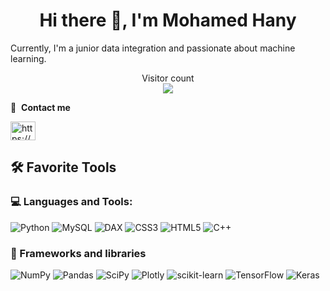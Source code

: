<h1 align="center">Hi there 👋, I'm Mohamed Hany</h1>

<p>Currently, I'm a junior data integration and passionate about machine learning.</p>

<p align="center"> 
  Visitor count<br>
  <img src="https://profile-counter.glitch.me/Hensh99/count.svg" />
</p>

🔗 &nbsp;**Contact me**
<p align="left">
<a href="https://www.linkedin.com/in/mohamed-hany-925969194/" target="blank"><img align="center" src="https://raw.githubusercontent.com/rahuldkjain/github-profile-readme-generator/master/src/images/icons/Social/linked-in-alt.svg" alt="https://www.linkedin.com/in/mohamed-hany-925969194/" height="30" width="40" /></a>  
</p>

## 🛠️ Favorite Tools

### 💻 Languages and Tools:

![Python](https://img.shields.io/badge/Python-3670A0?style=plastic&logo=python&logoColor=ffdd54) 
![MySQL](https://img.shields.io/badge/MySQL-%23ED8B00.svg?style=plastic&logo=mysql&logoColor=white) 
![DAX](https://img.shields.io/badge/DAX-%23323330.svg?style=plastic&logo=dax&logoColor=%23F7DF1E) 
![CSS3](https://img.shields.io/badge/CSS3-%231572B6.svg?style=plastic&logo=css3&logoColor=white) 
![HTML5](https://img.shields.io/badge/HTML5-%23E34F26.svg?style=plastic&logo=html5&logoColor=white) 
![C++](https://img.shields.io/badge/c++-%2300599C.svg?style=plastic&logo=c%2B%2B&logoColor=white)


### 🧰 Frameworks and libraries
![NumPy](https://img.shields.io/badge/numpy-%23013243.svg?style=plastic&logo=numpy&logoColor=white) 
![Pandas](https://img.shields.io/badge/pandas-%23150458.svg?style=plastic&logo=pandas&logoColor=white) 
![SciPy](https://img.shields.io/badge/SciPy-%230C55A5.svg?style=plastic&logo=scipy&logoColor=%white) 
![Plotly](https://img.shields.io/badge/Plotly-%233F4F75.svg?style=plastic&logo=plotly&logoColor=white) 
![scikit-learn](https://img.shields.io/badge/scikit--learn-%23F7931E.svg?style=plastic&logo=scikit-learn&logoColor=white) 
![TensorFlow](https://img.shields.io/badge/TensorFlow-%23FF6F00.svg?style=plastic&logo=TensorFlow&logoColor=white)
![Keras](https://img.shields.io/badge/Keras-%23D00000.svg?style=plastic&logo=Keras&logoColor=white) 
<!--
**Hensh99/Hensh99** is a ✨ _special_ ✨ repository because its `README.md` (this file) appears on your GitHub profile.

Here are some ideas to get you started:

- 🔭 I’m currently working on ...
- 🌱 I’m currently learning ...
- 👯 I’m looking to collaborate on ...
- 🤔 I’m looking for help with ...
- 💬 Ask me about ...
- 📫 How to reach me: ...
- 😄 Pronouns: ...
- ⚡ Fun fact: ...
-->

